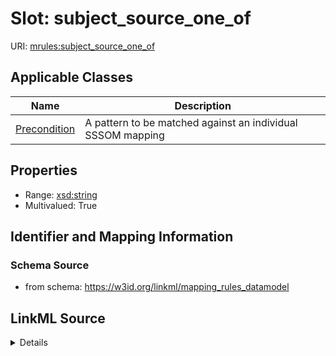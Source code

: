 # Slot: subject_source_one_of

URI: [mrules:subject_source_one_of](https://w3id.org/linkml/mapping_rules_datamodel/subject_source_one_of)



<!-- no inheritance hierarchy -->




## Applicable Classes

| Name | Description |
| --- | --- |
[Precondition](Precondition.md) | A pattern to be matched against an individual SSSOM mapping






## Properties

* Range: [xsd:string](http://www.w3.org/2001/XMLSchema#string)
* Multivalued: True








## Identifier and Mapping Information







### Schema Source


* from schema: https://w3id.org/linkml/mapping_rules_datamodel




## LinkML Source

<details>
```yaml
name: subject_source_one_of
from_schema: https://w3id.org/linkml/mapping_rules_datamodel
rank: 1000
multivalued: true
alias: subject_source_one_of
owner: Precondition
domain_of:
- Precondition
range: string

```
</details>